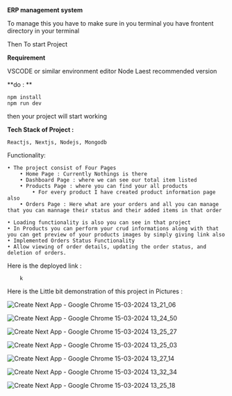 **ERP management system**

To manage this you have to make sure in you terminal you have frontent directory in your terminal

Then To start Project 

**Requirement**

VSCODE or similar environment editor
Node Laest recommended version


**do : **

    npm install
    npm run dev


then your project will start working 

**Tech Stack of Project :**
        
    Reactjs, Nextjs, Nodejs, Mongodb

Functionality:

    • The project consist of Four Pages 
        • Home Page : Currently Nothings is there
        • Dashboard Page : where we can see our total item listed
        • Products Page : where you can find your all products
            • For every product I have created product information page also
        • Orders Page : Here what are your orders and all you can manage that you can mannage their status and their added items in that order
    
    • Loading functionality is also you can see in that project
    • In Products you can perform your crud informations along with that you can get preview of your products images by simply giving link also
    • Implemented Orders Status Functionality
    • Allow viewing of order details, updating the order status, and deletion of orders.

Here is the deployed link : 

        k

Here is the Little bit demonstration of this project in Pictures : 

![Create Next App - Google Chrome 15-03-2024 13_21_06](https://github.com/gaganbansal-geek/erp-entnt-assignment/assets/76611617/633520b9-ecd4-4b1f-81f5-8b4a2a303f2b)


![Create Next App - Google Chrome 15-03-2024 13_24_50](https://github.com/gaganbansal-geek/erp-entnt-assignment/assets/76611617/ee597f8f-6fed-4a33-8629-0edbb13cf798)


![Create Next App - Google Chrome 15-03-2024 13_25_27](https://github.com/gaganbansal-geek/erp-entnt-assignment/assets/76611617/ab9cd0f2-cbc3-420a-b591-8c97a9cd73c9)


![Create Next App - Google Chrome 15-03-2024 13_25_03](https://github.com/gaganbansal-geek/erp-entnt-assignment/assets/76611617/74f5f025-3c8f-4d83-b973-30a864b1020f)


![Create Next App - Google Chrome 15-03-2024 13_27_14](https://github.com/gaganbansal-geek/erp-entnt-assignment/assets/76611617/cbe16071-d78d-47b4-9f56-ac28bf3d22cf)

![Create Next App - Google Chrome 15-03-2024 13_32_34](https://github.com/gaganbansal-geek/erp-entnt-assignment/assets/76611617/54810743-ac5b-4f9a-aa5f-cbd5d39393a8)


![Create Next App - Google Chrome 15-03-2024 13_25_18](https://github.com/gaganbansal-geek/erp-entnt-assignment/assets/76611617/057d9578-af8e-4102-b598-5901b397de9f)






